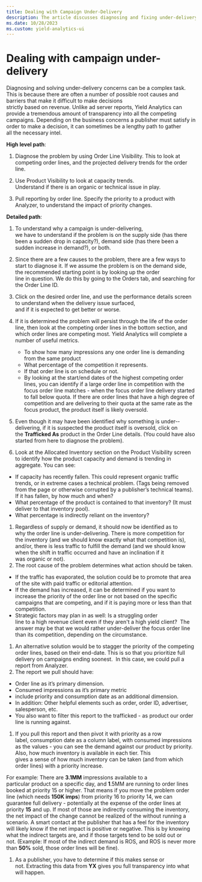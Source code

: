 ```yaml
---
title: Dealing with Campaign Under-Delivery
description: The article discusses diagnosing and fixing under-delivery issues in different scenarios, exploring root causes and noting how political obstacles complicate solutions.
ms.date: 10/28/2023
ms.custom: yield-analytics-ui
---
```

# Dealing with campaign under-delivery

Diagnosing and solving under-delivery concerns can be a complex task. This is because there are often a number of possible root causes and barriers that make it difficult to make decisions strictly based on revenue. Unlike ad server reports, Yield Analytics can provide a tremendous amount of transparency into all the competing campaigns. Depending on the business concerns a publisher must satisfy in order to make a decision, it can sometimes be a lengthy path to gather all the necessary intel.

**High level path**:

1. Diagnose the problem by using Order Line Visibility. This to look at competing order lines, and the projected delivery trends for the order line.

1. Use Product Visibility to look at capacity trends. Understand if there is an organic or technical issue in play.

1. Pull reporting by order line. Specify the priority to a product with Analyzer, to understand the impact of priority changes.

**Detailed path**:

1. To understand why a campaign is under-­delivering, we have to understand if the problem is on the supply side (has there been a sudden drop in capacity?), demand side (has there been a sudden increase in demand?), or both.

1. Since there are a few causes to the problem, there are a few ways to start to diagnose it. If we assume the problem is on the demand side, the recommended starting point is by looking up the order line in question. We do this by going to the Orders tab, and searching for the Order Line ID.

1. Click on the desired order line, and use the performance details screen to understand when the delivery issue surfaced,
  and if it is expected to get better or worse.

1. If it is determined the problem will persist through the life of the order line, then look at the competing order lines in the bottom section, and which order lines are competing most. Yield Analytics will complete a number of useful metrics.
   - To show how many impressions any one order line is demanding from the same product
   - What percentage of the competition it represents.
   - If that order line is on schedule or not.
   - By looking at the start/end dates of the highest competing order lines, you can identify if a large order line in competition with the focus order line matches - when the focus order line delivery started to fall below quota. If there are order lines that have a high degree of competition and are delivering to their quota at the same rate as the focus product, the product itself is likely oversold.

1. Even though it may have been identified why something is under-­delivering, if it is suspected the product itself is oversold, click on the **Trafficked As** product in the Order Line details. (You could have also started from here to diagnose the problem).
1. Look at the Allocated Inventory section on the Product Visibility screen to identify how the product capacity and demand is trending in aggregate. You can see:
  - If capacity has recently fallen. This could represent organic traffic trends, or in extreme cases a technical problem. (Tags being removed from the page or otherwise corrupted by a publisher’s technical teams). If it has fallen, by how much and when?
  - What percentage of the product is contained to that inventory? (It must deliver to that inventory pool).  
  - What percentage is indirectly reliant on the inventory?
1. Regardless of supply or demand, it should now be identified as to why the order line is under-delivering. There is more competition for the inventory (and we should know exactly what that competition is), and/or, there is less traffic to fulfill the demand (and we should know when the shift in traffic occurred and have an inclination if it was organic or not).
1. The root cause of the problem determines what action should be taken.
  - If the traffic has evaporated, the solution could be to promote that area of the site with paid traffic or editorial attention.
  - If the demand has increased, it can be determined if you want to increase the priority of the order line or not based on the specific campaigns that are competing, and if it is paying more or less than that competition.
  - Strategic factors may plan in as well: Is a struggling order line to a high revenue client even if they aren't a high yield client?  The answer may be that we would rather under-deliver the focus order line than its competition, depending on the circumstance.
1. An alternative solution would be to stagger the priority of the competing order lines, based on their end-date. This is so that you prioritize full delivery on campaigns ending soonest.  In this case, we could pull a report from Analyzer.
1. The report we pull should have:
  - Order line as it’s primary dimension.
  - Consumed impressions as it’s primary metric
  - include priority and consumption date as an additional dimension.
  - In addition: Other helpful elements such as order, order ID, advertiser, salesperson, etc.
  - You also want to filter this report to the trafficked - as product our order line is running against.
1. If you pull this report and then pivot it with priority as a row label, consumption date as a column label, with consumed impressions as the values - you can see the demand against our product by priority. Also, how much inventory is available in each tier. This gives a sense of how much inventory can be taken (and from which order lines) with a priority increase.

  For example: There are **3.1MM** impressions available to a particular product on a specific day, and **1**.5MM are running to order lines booked at priority 15 or higher. That means if you move the problem order line (which needs **150K imps**) from priority 16 to priority 14, we can guarantee full delivery - potentially at the expense of the order lines at priority **15** and up. If most of those are indirectly consuming the inventory, the net impact of the change cannot be realized of the without running a scenario. A smart contact at the publisher that has a feel for the inventory will likely know if the net impact is positive or negative. This is by knowing what the indirect targets are, and if those targets tend to be sold out or not. (Example: If most of the indirect demand is ROS, and ROS is never more than **50%** sold, those order lines will be fine).

1. As a publisher, you have to determine if this makes sense or not. Extracting this data from **YX** gives you full transparency into what will happen.
